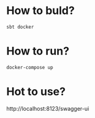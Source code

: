 # How to buld?
```sbt docker```
# How to run?
```docker-compose up```
# Hot to use?
http://localhost:8123/swagger-ui
